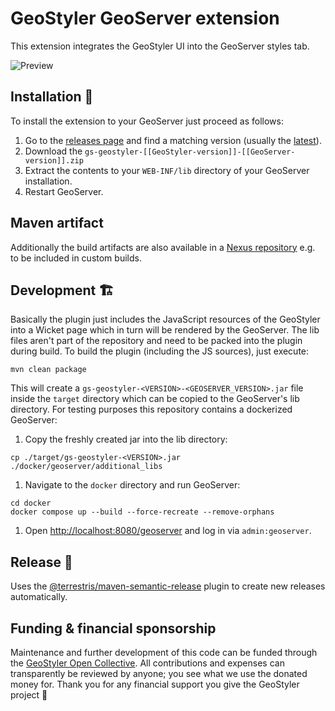 # GeoStyler GeoServer extension

This extension integrates the GeoStyler UI into the GeoServer styles tab.

![Preview](./preview.png)


## Installation 🥳

To install the extension to your GeoServer just proceed as follows:

1. Go to the [releases page](https://github.com/geostyler/geostyler-geoserver-plugin/releases) and
   find a matching version (usually the [latest](https://github.com/geostyler/geostyler-geoserver-plugin/releases/latest)).
1. Download the <code>gs-geostyler-[[GeoStyler-version]]-[[GeoServer-version]].zip</code>
1. Extract the contents to your `WEB-INF/lib` directory of your GeoServer installation.
1. Restart GeoServer.

## Maven artifact

Additionally the build artifacts are also available in a [Nexus repository](https://nexus.terrestris.de/#browse/browse:geoserver-extras:org%2Fgeoserver%2Fcommunity%2Fgs-geostyler) e.g. to be included in custom builds.

## Development 🏗️

Basically the plugin just includes the JavaScript resources of the GeoStyler into
a Wicket page which in turn will be rendered by the GeoServer. The lib files aren't
part of the repository and need to be packed into the plugin during build. To build
the plugin (including the JS sources), just execute:

```
mvn clean package
```

This will create a `gs-geostyler-<VERSION>-<GEOSERVER_VERSION>.jar` file inside the `target` directory
which can be copied to the GeoServer's lib directory. For testing purposes this
repository contains a dockerized GeoServer:

1. Copy the freshly created jar into the lib directory:

```
cp ./target/gs-geostyler-<VERSION>.jar ./docker/geoserver/additional_libs
```

1. Navigate to the `docker` directory and run GeoServer:

```
cd docker
docker compose up --build --force-recreate --remove-orphans
```

1. Open [http://localhost:8080/geoserver](http://localhost:8080/geoserver) and log in via `admin:geoserver`.

## Release 📰

Uses the [@terrestris/maven-semantic-release](https://github.com/terrestris/maven-semantic-release) plugin to create new releases automatically.

## <a name="funding"></a>Funding & financial sponsorship

Maintenance and further development of this code can be funded through the
[GeoStyler Open Collective](https://opencollective.com/geostyler). All contributions and
expenses can transparently be reviewed by anyone; you see what we use the donated money for.
Thank you for any financial support you give the GeoStyler project 💞
